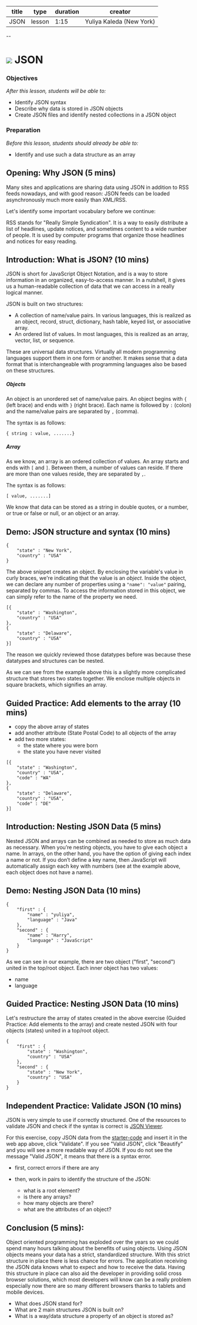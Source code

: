 title | type | duration | creator
----- | ---- | -------- | -------
JSON | lesson | 1:15 | Yuliya Kaleda (New York)

--

<!-- OUTSTANDING

1. There should be more examples of structuring JSON data in APIs: http://stackoverflow.com/questions/12806386/standard-json-api-response-format
 -->

# ![](https://ga-dash.s3.amazonaws.com/production/assets/logo-9f88ae6c9c3871690e33280fcf557f33.png) JSON


### Objectives
*After this lesson, students will be able to:*  
- Identify JSON syntax
- Describe why data is stored in JSON objects
- Create JSON files and identify nested collections in a JSON object

### Preparation
*Before this lesson, students should already be able to:*
- Identify and use such a data structure as an array

## Opening: Why JSON (5 mins)
Many sites and applications are sharing data using JSON in addition to RSS feeds nowadays, and with good reason: JSON feeds can be loaded asynchronously much more easily than XML/RSS.

Let's identify some important vocabulary before we continue:

RSS stands for "Really Simple Syndication". It is a way to easily distribute a list of headlines, update notices, and sometimes content to a wide number of people. It is used by computer programs that organize those headlines and notices for easy reading.

## Introduction: What is JSON? (10 mins)  

JSON is short for JavaScript Object Notation, and is a way to store information in an organized, easy-to-access manner. In a nutshell, it gives us a human-readable collection of data that we can access in a really logical manner.

JSON is built on two structures:

* A collection of name/value pairs. In various languages, this is realized as an object, record, struct, dictionary, hash table, keyed list, or associative array.
* An ordered list of values. In most languages, this is realized as an array, vector, list, or sequence.

These are universal data structures. Virtually all modern programming languages support them in one form or another. It makes sense that a data format that is interchangeable with programming languages also be based on these structures.

##### Objects

An object is an unordered set of name/value pairs. An object begins with `{` (left brace) and ends with `}` (right brace). Each name is followed by `:` (colon) and the name/value pairs are separated by `,` (comma).

The syntax is as follows:

```
{ string : value, .......}
```

##### Array

As we know, an array is an ordered collection of values. An array starts and ends with `[` and `]`. Between them, a number of values can reside. If there are more than one values reside, they are separated by `,`.


The syntax is as follows:

```
[ value, .......]
```

We know that data can be stored as a string in double quotes, or a number, or true or false or null, or an object or an array.


## Demo: JSON structure and syntax (10 mins)

```
{
	"state" : "New York",
	"country" : "USA"
}
```

The above snippet creates an object. By enclosing the variable's value in curly braces, we're indicating that the value is an *object*. Inside the object, we can declare any number of properties using a `"name": "value"` pairing, separated by commas. To access the information stored in this object, we can simply refer to the name of the property we need.

```
[{
    "state" : "Washington",
    "country" : "USA"
},
{
    "state" : "Delaware",
    "country" : "USA"
}]
```

The reason we quickly reviewed those datatypes before was because these datatypes and structures can be nested.

As we can see from the example above this is a slightly more complicated structure that stores two states together. We enclose multiple objects in square brackets, which signifies an array.


## Guided Practice: Add elements to the array (10 mins)  

* copy the above array of states
* add another attribute (State Postal Code) to all objects of the array
* add two more states:
	* the state where you were born
	* the state you have never visited


```
[{
    "state" : "Washington",
    "country" : "USA",
    "code" : "WA"
},
{
    "state" : "Delaware",
    "country" : "USA",
    "code" : "DE"
}]
```


## Introduction: Nesting JSON Data (5 mins)

Nested JSON and arrays can be combined as needed to store as much data as necessary. When you’re nesting objects, you have to give each object a name. In arrays, on the other hand, you have the option of giving each index a name or not. If you don’t define a key name, then JavaScript will automatically assign each key with numbers (see at the example above, each object does not have a name).

## Demo: Nesting JSON Data (10 mins)

```
{
    "first" : {
        "name" : "yuliya",
    	"language" : "Java"
    },
    "second" : {
        "name" : "Harry",
    	"language" : "JavaScript"
    }
}
```
As we can see in our example, there are two object ("first", "second") united in the top/root object. Each inner object has two values:

* name
* language

## Guided Practice: Nesting JSON Data (10 mins)

Let's restructure the array of states created in the above exercise (Guided Practice: Add elements to the array) and create nested JSON with four objects (states) united in a top/root object.


```
{
    "first" : {
        "state" : "Washington",
    	"country" : "USA"
    },
    "second" : {
        "state" : "New York",
    	"country" : "USA"
    }
}
```


## Independent Practice: Validate JSON (10 mins)
JSON is very simple to use if correctly structured. One of the resources to validate JSON and check if the syntax is correct is [JSON Viewer](http://codebeautify.org/jsonviewer).


For this exercise, copy JSON data from the [starter-code](starter-code) and insert it in the web app above, click "Validate". If you see "Valid JSON", click "Beautify" and you will see a more readable way of JSON. If you do not see the message "Valid JSON", it means that there is a syntax error.

* first, correct errors if there are any
* then, work in pairs to identify the structure of the JSON:

	- what is a root element?
	- is there any arrays?
	- how many objects are there?
	- what are the attributes of an object?


## Conclusion (5 mins):
Object oriented programming has exploded over the years so we could spend many hours talking about the benefits of using objects. Using JSON objects means your data has a strict, standardized structure. With this strict structure in place there is less chance for errors. The application receiving the JSON data knows what to expect and how to receive the data. Having this structure in place can also aid the developer in providing solid cross browser solutions, which most developers will know can be a really problem especially now there are so many different browsers thanks to tablets and mobile devices.

-  What does JSON stand for?
-  What are 2 main structures JSON is built on?
-  What is a way/data structure a property of an object is stored as?
